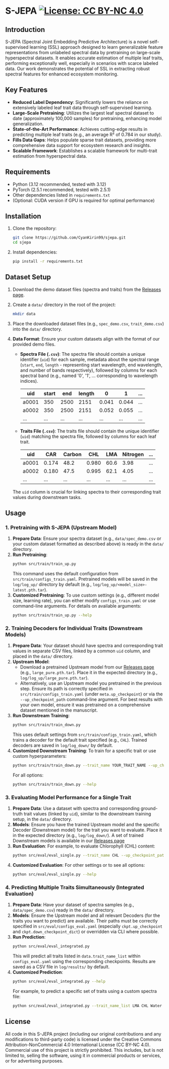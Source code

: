 # S-JEPA [![License: CC BY-NC 4.0](https://img.shields.io/badge/License-CC%20BY--NC%204.0-lightgrey.svg)](https://creativecommons.org/licenses/by-nc/4.0/)

## Introduction
S-JEPA (Spectral Joint Embedding Predictive Architecture) is a novel self-supervised learning (SSL) approach designed to learn generalizable feature representations from unlabeled spectral data by pretraining on large-scale hyperspectral datasets. It enables accurate estimation of multiple leaf traits, performing exceptionally well, especially in scenarios with scarce labeled data. Our work demonstrates the potential of SSL in extracting robust spectral features for enhanced ecosystem monitoring.

## Key Features
- **Reduced Label Dependency**: Significantly lowers the reliance on extensively labeled leaf trait data through self-supervised learning.
- **Large-Scale Pretraining**: Utilizes the largest leaf spectral dataset to date (approximately 100,000 samples) for pretraining, enhancing model generalization.
- **State-of-the-Art Performance**: Achieves cutting-edge results in predicting multiple leaf traits (e.g., an average R² of 0.784 in our study).
- **Fills Data Gaps**: Helps populate sparse trait datasets, providing more comprehensive data support for ecosystem research and insights.
- **Scalable Framework**: Establishes a scalable framework for multi-trait estimation from hyperspectral data.

## Requirements
- Python (3.12 recommended, tested with 3.12)
- PyTorch (2.5.1 recommended, tested with 2.5.1)
- Other dependencies listed in `requirements.txt`
- (Optional: CUDA version if GPU is required for optimal performance)

## Installation
1. Clone the repository:
   ```bash
   git clone https://github.com/CyanKirin99/sjepa.git
   cd sjepa
   ```
2. Install dependencies:
   ```bash
   pip install -r requirements.txt
   ```

## Dataset Setup
1.  Download the demo dataset files (spectra and traits) from the [Releases page](https://github.com/CyanKirin99/sjepa/releases/tag/data).
2.  Create a `data/` directory in the root of the project:
    ```bash
    mkdir data
    ```
3.  Place the downloaded dataset files (e.g., `spec_demo.csv`, `trait_demo.csv`) into the `data/` directory.
4.  **Data Format**: Ensure your custom datasets align with the format of our provided demo files.
    * **Spectra File (`.csv`)**:
        The spectra file should contain a unique identifier (`uid`) for each sample, metadata about the spectral range (`start`, `end`, `length` - representing start wavelength, end wavelength, and number of bands respectively), followed by columns for each spectral band (e.g., named '0', '1', ... corresponding to wavelength indices).

        | uid   | start | end  | length | 0     | 1     | ...   |
        |-------|-------|------|--------|-------|-------|-------|
        | a0001 | 350   | 2500 | 2151   | 0.041 | 0.044 | ...   |
        | a0002 | 350   | 2500 | 2151   | 0.052 | 0.055 | ...   |
        | ...   | ...   | ...  | ...    | ...   | ...   | ...   |

    * **Traits File (`.csv`)**:
        The traits file should contain the unique identifier (`uid`) matching the spectra file, followed by columns for each leaf trait.

        | uid   | CAR   | Carbon | CHL   | LMA  | Nitrogen | ...   |
        |-------|-------|--------|-------|------|----------|-------|
        | a0001 | 0.174 | 48.2   | 0.980 | 60.6 | 3.98     | ...   |
        | a0002 | 0.180 | 47.5   | 0.995 | 62.1 | 4.05     | ...   |
        | ...   | ...   | ...    | ...   | ...  | ...      | ...   |

    The `uid` column is crucial for linking spectra to their corresponding trait values during downstream tasks.

## Usage

### 1. Pretraining with S-JEPA (Upstream Model)
1.  **Prepare Data**: Ensure your spectra dataset (e.g., `data/spec_demo.csv` or your custom dataset formatted as described above) is ready in the `data/` directory.
2.  **Run Pretraining**:
    ```bash
    python src/train/train_up.py
    ```
    This command uses the default configuration from `src/train/configs_train.yaml`. Pretrained models will be saved in the `log/log_up/` directory by default (e.g., `log/log_up/<model_size>-latest.pth.tar`).
3.  **Customized Pretraining**: To use custom settings (e.g., different model size, learning rate), you can either modify `configs_train.yaml` or use command-line arguments. For details on available arguments:
    ```bash
    python src/train/train_up.py --help
    ```


### 2. Training Decoders for Individual Traits (Downstream Models)
1.  **Prepare Data**: Your dataset should have spectra and corresponding trait values in separate CSV files, linked by a common `uid` column, and placed in the `data/` directory.
2.  **Upstream Model**:
    * Download a pretrained Upstream model from our [Releases page](https://github.com/CyanKirin99/sjepa/releases/tag/checkpoint_up) (e.g., `large_pure.pth.tar`). Place it in the expected directory (e.g., `log/log_up/large_pure.pth.tar`).
    * Alternatively, use an Upstream model you pretrained in the previous step. Ensure its path is correctly specified in `src/train/configs_train.yaml` (under `meta.up_checkpoint`) or via the `--up_checkpoint_path` command-line argument. For best results with your own model, ensure it was pretrained on a comprehensive dataset mentioned in the manuscript.
3.  **Run Downstream Training**:
    ```bash
    python src/train/train_down.py
    ```
    This uses default settings from `src/train/configs_train.yaml`, which trains a decoder for the default trait specified (e.g., `CHL`). Trained decoders are saved in `log/log_down/` by default.
4.  **Customized Downstream Training**: To train for a specific trait or use custom hyperparameters:
    ```bash
    python src/train/train_down.py --trait_name YOUR_TRAIT_NAME --up_checkpoint_path your_upstream_model.pth.tar
    ```
    For all options:
    ```bash
    python src/train/train_down.py --help
    ```

### 3. Evaluating Model Performance for a Single Trait
1.  **Prepare Data**: Use a dataset with spectra and corresponding ground-truth trait values (linked by `uid`), similar to the downstream training setup, in the `data/` directory.
2.  **Models**: Ensure you have the trained Upstream model and the specific Decoder (Downstream model) for the trait you want to evaluate. Place it in the expected directory (e.g., `log/log_down/`).
      A set of trained Downstream models is available in our [Releases page](https://github.com/CyanKirin99/sjepa/releases/tag/checkpoint_down)
3.  **Run Evaluation**:
    For example, to evaluate Chlorophyll (CHL) content:
    ```bash
    python src/eval/eval_single.py --trait_name CHL --up_checkpoint_path large_pure.pth.tar --down_checkpoint_path large_CHL.pth.tar
    ```
4.  **Customized Evaluation**: For other settings or to see all options:
    ```bash
    python src/eval/eval_single.py --help
    ```

### 4. Predicting Multiple Traits Simultaneously (Integrated Evaluation)
1.  **Prepare Data**: Have your dataset of spectra samples (e.g., `data/spec_demo.csv`) ready in the `data/` directory.
2.  **Models**: Ensure the Upstream model and all relevant Decoders (for the traits you want to predict) are available. Their paths must be correctly specified in `src/eval/configs_eval.yaml` (especially `ckpt.up_checkpoint` and `ckpt.down_checkpoint_dict`) or overridden via CLI where possible.
3.  **Run Prediction**:
    ```bash
    python src/eval/eval_integrated.py
    ```
    This will predict all traits listed in `data.trait_name_list` within `configs_eval.yaml` using the corresponding checkpoints. Results are saved as a CSV file in `log/results/` by default.
4.  **Customized Prediction**:
    ```bash
    python src/eval/eval_integrated.py --help
    ```
    For example, to predict a specific set of traits using a custom spectra file:
    ```bash
    python src/eval/eval_integrated.py --trait_name_list LMA CHL Water --spec_path data/your_custom_spectra.csv
    ```
   
## License
All code in this S-JEPA project (including our original contributions and any modifications to third-party code) is licensed under the Creative Commons Attribution-NonCommercial 4.0 International License (CC BY-NC 4.0).  
Commercial use of this project is strictly prohibited. This includes, but is not limited to, selling the software, using it in commercial products or services, or for advertising purposes.
